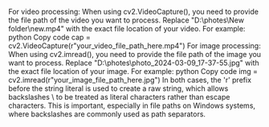 For video processing: When using cv2.VideoCapture(), you need to provide the file path of the video you want to process. Replace "D:\photes\New folder\new.mp4" with the exact file location of your video. For example:
python
Copy code
cap = cv2.VideoCapture(r"your_video_file_path_here.mp4")
For image processing: When using cv2.imread(), you need to provide the file path of the image you want to process. Replace "D:\photes\photo_2024-03-09_17-37-55.jpg" with the exact file location of your image. For example:
python
Copy code
img = cv2.imread(r"your_image_file_path_here.jpg")
In both cases, the 'r' prefix before the string literal is used to create a raw string, which allows backslashes \ to be treated as literal characters rather than escape characters. This is important, especially in file paths on Windows systems, where backslashes are commonly used as path separators.
